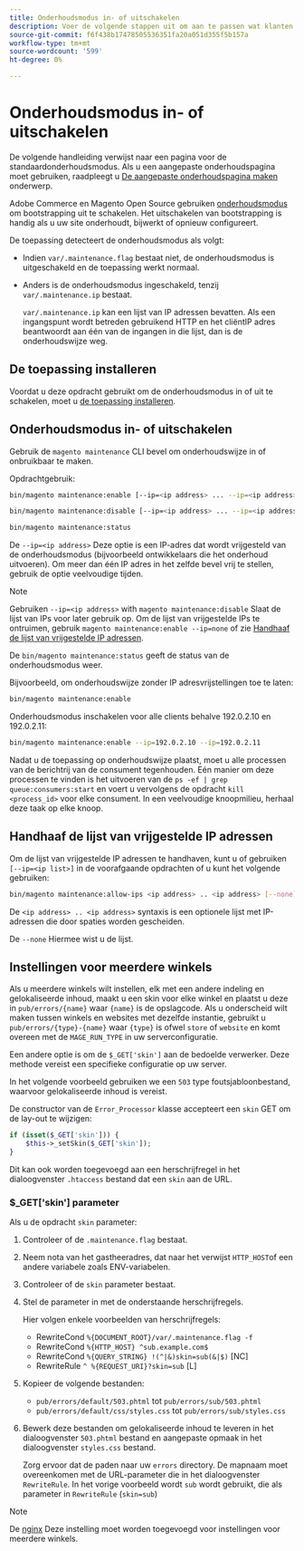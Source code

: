 ```yaml
---
title: Onderhoudsmodus in- of uitschakelen
description: Voer de volgende stappen uit om aan te passen wat klanten zien wanneer uw Adobe Commerce- of Magento Open Source-implementatie niet beschikbaar is voor onderhoud.
source-git-commit: f6f438b17478505536351fa20a051d355f5b157a
workflow-type: tm+mt
source-wordcount: '599'
ht-degree: 0%

---
```



# Onderhoudsmodus in- of uitschakelen

De volgende handleiding verwijst naar een pagina voor de standaardonderhoudsmodus. Als u een aangepaste onderhoudspagina moet gebruiken, raadpleegt u [De aangepaste onderhoudspagina maken](../../upgrade/troubleshooting/maintenance-mode-options.md) onderwerp.

Adobe Commerce en Magento Open Source gebruiken [onderhoudsmodus](../../configuration/bootstrap/application-modes.md#maintenance-mode) om bootstrapping uit te schakelen. Het uitschakelen van bootstrapping is handig als u uw site onderhoudt, bijwerkt of opnieuw configureert.

De toepassing detecteert de onderhoudsmodus als volgt:

* Indien `var/.maintenance.flag` bestaat niet, de onderhoudsmodus is uitgeschakeld en de toepassing werkt normaal.
* Anders is de onderhoudsmodus ingeschakeld, tenzij `var/.maintenance.ip` bestaat.

   `var/.maintenance.ip` kan een lijst van IP adressen bevatten. Als een ingangspunt wordt betreden gebruikend HTTP en het cliëntIP adres beantwoordt aan één van de ingangen in die lijst, dan is de onderhoudswijze weg.

## De toepassing installeren

Voordat u deze opdracht gebruikt om de onderhoudsmodus in of uit te schakelen, moet u [de toepassing installeren](../advanced.md).

## Onderhoudsmodus in- of uitschakelen

Gebruik de `magento maintenance` CLI bevel om onderhoudswijze in of onbruikbaar te maken.

Opdrachtgebruik:

```bash
bin/magento maintenance:enable [--ip=<ip address> ... --ip=<ip address>] | [ip=none]
```

```bash
bin/magento maintenance:disable [--ip=<ip address> ... --ip=<ip address>] | [ip=none]
```

```bash
bin/magento maintenance:status
```

De `--ip=<ip address>` Deze optie is een IP-adres dat wordt vrijgesteld van de onderhoudsmodus (bijvoorbeeld ontwikkelaars die het onderhoud uitvoeren). Om meer dan één IP adres in het zelfde bevel vrij te stellen, gebruik de optie veelvoudige tijden.

>[!NOTE]
>
>Gebruiken `--ip=<ip address>` with `magento maintenance:disable` Slaat de lijst van IPs voor later gebruik op. Om de lijst van vrijgestelde IPs te ontruimen, gebruik `magento maintenance:enable --ip=none` of zie [Handhaaf de lijst van vrijgestelde IP adressen](#maintain-the-list-of-exempt-ip-addresses).

De `bin/magento maintenance:status` geeft de status van de onderhoudsmodus weer.

Bijvoorbeeld, om onderhoudswijze zonder IP adresvrijstellingen toe te laten:

```bash
bin/magento maintenance:enable
```

Onderhoudsmodus inschakelen voor alle clients behalve 192.0.2.10 en 192.0.2.11:

```bash
bin/magento maintenance:enable --ip=192.0.2.10 --ip=192.0.2.11
```

Nadat u de toepassing op onderhoudswijze plaatst, moet u alle processen van de berichtrij van de consument tegenhouden.
Eén manier om deze processen te vinden is het uitvoeren van de `ps -ef | grep queue:consumers:start` en voert u vervolgens de opdracht `kill <process_id>` voor elke consument. In een veelvoudige knoopmilieu, herhaal deze taak op elke knoop.

## Handhaaf de lijst van vrijgestelde IP adressen

Om de lijst van vrijgestelde IP adressen te handhaven, kunt u of gebruiken `[--ip=<ip list>]` in de voorafgaande opdrachten of u kunt het volgende gebruiken:

```bash
bin/magento maintenance:allow-ips <ip address> .. <ip address> [--none]
```

De `<ip address> .. <ip address>` syntaxis is een optionele lijst met IP-adressen die door spaties worden gescheiden.

De `--none` Hiermee wist u de lijst.

## Instellingen voor meerdere winkels

Als u meerdere winkels wilt instellen, elk met een andere indeling en gelokaliseerde inhoud, maakt u een skin voor elke winkel en plaatst u deze in `pub/errors/{name}` waar `{name}` is de opslagcode. Als u onderscheid wilt maken tussen winkels en websites met dezelfde instantie, gebruikt u `pub/errors/{type}-{name}` waar `{type}` is ofwel `store` of `website` en komt overeen met de `MAGE_RUN_TYPE` in uw serverconfiguratie.

Een andere optie is om de `$_GET['skin']` aan de bedoelde verwerker. Deze methode vereist een specifieke configuratie op uw server.

In het volgende voorbeeld gebruiken we een `503` type foutsjabloonbestand, waarvoor gelokaliseerde inhoud is vereist.

De constructor van de `Error_Processor` klasse accepteert een `skin` GET om de lay-out te wijzigen:

```php
if (isset($_GET['skin'])) {
    $this->_setSkin($_GET['skin']);
}
```

Dit kan ook worden toegevoegd aan een herschrijfregel in het dialoogvenster `.htaccess` bestand dat een `skin` aan de URL.

### $_GET[&#39;skin&#39;] parameter

Als u de opdracht `skin` parameter:

1. Controleer of de `.maintenance.flag` bestaat.
1. Neem nota van het gastheeradres, dat naar het verwijst `HTTP_HOST`of een andere variabele zoals ENV-variabelen.
1. Controleer of de `skin` parameter bestaat.
1. Stel de parameter in met de onderstaande herschrijfregels.

   Hier volgen enkele voorbeelden van herschrijfregels:

   * RewriteCond `%{DOCUMENT_ROOT}/var/.maintenance.flag -f`
   * RewriteCond `%{HTTP_HOST} ^sub.example.com$`
   * RewriteCond `%{QUERY_STRING} !(^|&)skin=sub(&|$)` [NC]
   * RewriteRule `^ %{REQUEST_URI}?skin=sub` [L]

1. Kopieer de volgende bestanden:

   * `pub/errors/default/503.phtml` tot `pub/errors/sub/503.phtml`
   * `pub/errors/default/css/styles.css` tot `pub/errors/sub/styles.css`

1. Bewerk deze bestanden om gelokaliseerde inhoud te leveren in het dialoogvenster `503.phtml` bestand en aangepaste opmaak in het dialoogvenster `styles.css` bestand.

   Zorg ervoor dat de paden naar uw `errors` directory. De mapnaam moet overeenkomen met de URL-parameter die in het dialoogvenster `RewriteRule`. In het vorige voorbeeld wordt `sub` wordt gebruikt, die als parameter in `RewriteRule` (`skin=sub`)

>[!NOTE]
>
>De [nginx](../../configuration/multi-sites/ms-nginx.md) Deze instelling moet worden toegevoegd voor instellingen voor meerdere winkels.
